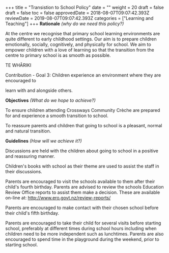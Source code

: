 +++
title = "Transistion to School Policy"
date = ""
weight = 20
draft = false
draft = false
toc = false
approvedDate = 2018-08-07T09:07:42.393Z
reviewDate = 2019-08-07T09:07:42.393Z
categories = ["Learning and Teaching"]
+++
**Rationale** _(why do we need this policy?)_

At the centre we recognise that primary school learning environments are quite different to early childhood settings. Our aim is to prepare children emotionally, socially, cognitively, and physically for school. We aim to empower children with a love of learning so that the transition from the centre to primary school is as smooth as possible.

TE WHĀRIKI

Contribution - Goal 3: Children experience an environment where they are encouraged to

learn with and alongside others.

**Objectives** _(What do we hope to achieve?)_

To ensure children attending Crossways Community Crèche are prepared for and experience a smooth transition to school.

To reassure parents and children that going to school is a pleasant, normal and natural transition.

**Guidelines** _(How will we achieve it?)_

Discussions are held with the children about going to school in a positive and reassuring manner.  

Children's books with school as their theme are used to assist the staff in their discussions.

Parents are encouraged to visit the schools available to them after their child's fourth birthday.  Parents are advised to review the schools Education Review Office reports to assist them make a decision.  These are available on-line at: <http://www.ero.govt.nz/review-reports/>

Parents are encouraged to make contact with their chosen school before their child's fifth birthday.  

Parents are encouraged to take their child for several visits before starting school, preferably at different times during school hours including when children need to be more independent such as lunchtimes.  Parents are also encouraged to spend time in the playground during the weekend, prior to starting school.

